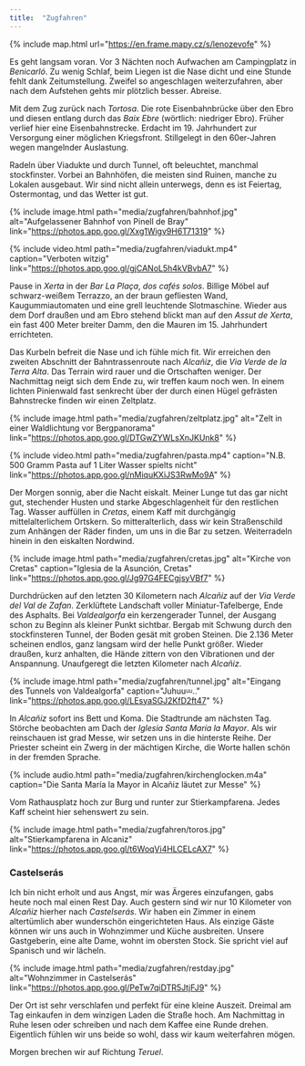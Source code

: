 ```yaml
---
title:  "Zugfahren"
---
```


{% include map.html url="https://en.frame.mapy.cz/s/lenozevofe" %}

Es geht langsam voran.
Vor 3 Nächten noch Aufwachen am Campingplatz in *Benicarló*.
Zu wenig Schlaf, beim Liegen ist die Nase dicht und eine Stunde fehlt dank Zeitumstellung.
Zweifel so angeschlagen weiterzufahren, aber nach dem Aufstehen gehts mir plötzlich besser.
Abreise.

Mit dem Zug zurück nach *Tortosa*.
Die rote Eisenbahnbrücke über den Ebro und diesen entlang durch das *Baix Ebre* (wörtlich: niedriger Ebro).
Früher verlief hier eine Eisenbahnstrecke.
Erdacht im 19. Jahrhundert zur Versorgung einer möglichen Kriegsfront. 
Stillgelegt in den 60er-Jahren wegen mangelnder Auslastung.

Radeln über Viadukte und durch Tunnel, oft beleuchtet, manchmal stockfinster.
Vorbei an Bahnhöfen, die meisten sind Ruinen, manche zu Lokalen ausgebaut.
Wir sind nicht allein unterwegs, denn es ist Feiertag, Ostermontag, und das Wetter ist gut.

{% include image.html path="media/zugfahren/bahnhof.jpg" alt="Aufgelassener Bahnhof von Pinell de Bray" link="https://photos.app.goo.gl/Xxg1Wigv9H6T71319" %}

{% include video.html path="media/zugfahren/viadukt.mp4" caption="Verboten witzig" link="https://photos.app.goo.gl/gjCANoL5h4kVBvbA7" %}

Pause in *Xerta* in der *Bar La Plaça*, *dos cafés solos*.
Billige Möbel auf schwarz-weißem Terrazzo, an der braun gefliesten Wand, Kaugummiautomaten und eine grell leuchtende Slotmaschine.
Wieder aus dem Dorf draußen und am Ebro stehend blickt man auf den *Assut de Xerta*, ein fast 400 Meter breiter Damm, den die Mauren im 15. Jahrhundert errichteten.

Das Kurbeln befreit die Nase und ich fühle mich fit.
Wir erreichen den zweiten Abschnitt der Bahntrassenroute nach *Alcañiz*, die *Via Verde de la Terra Alta*.
Das Terrain wird rauer und die Ortschaften weniger.
Der Nachmittag neigt sich dem Ende zu, wir treffen kaum noch wen.
In einem lichten Pinienwald fast senkrecht über der durch einen Hügel gefrästen Bahnstrecke finden wir einen Zeltplatz.

{% include image.html path="media/zugfahren/zeltplatz.jpg" alt="Zelt in einer Waldlichtung vor Bergpanorama" link="https://photos.app.goo.gl/DTGwZYWLsXnJKUnk8" %}

{% include video.html path="media/zugfahren/pasta.mp4" caption="N.B. 500 Gramm Pasta auf 1 Liter Wasser spielts nicht" link="https://photos.app.goo.gl/nMiquKXiJS3RwMo9A" %}

Der Morgen sonnig, aber die Nacht eiskalt. 
Meiner Lunge tut das gar nicht gut, stechender Husten und starke Abgeschlagenheit für den restlichen Tag.
Wasser auffüllen in *Cretas*, einem Kaff mit durchgängig mittelalterlichem Ortskern.
So mitteralterlich, dass wir kein Straßenschild zum Anhängen der Räder finden, um uns in die Bar zu setzen.
Weiterradeln hinein in den eiskalten Nordwind.

{% include image.html path="media/zugfahren/cretas.jpg" alt="Kirche von Cretas" caption="Iglesia de la Asunción, Cretas" link="https://photos.app.goo.gl/Jg97G4FECgjsyVBf7" %}

Durchdrücken auf den letzten 30 Kilometern nach *Alcañiz* auf der *Via Verde del Val de Zafan*.
Zerklüftete Landschaft voller Miniatur-Tafelberge, Ende des Asphalts.
Bei *Valdealgorfa* ein kerzengerader Tunnel, der Ausgang schon zu Beginn als kleiner Punkt sichtbar.
Bergab mit Schwung durch den stockfinsteren Tunnel, der Boden gesät mit groben Steinen.
Die 2.136 Meter scheinen endlos, ganz langsam wird der helle Punkt größer.
Wieder draußen, kurz anhalten, die Hände zittern von den Vibrationen und der Anspannung.
Unaufgeregt die letzten Kilometer nach *Alcañiz*.

{% include image.html path="media/zugfahren/tunnel.jpg" alt="Eingang des Tunnels von Valdealgorfa" caption="Juhuu<sub><sup>uu</sup></sub>.." link="https://photos.app.goo.gl/LEsyaSGJ2KfD2ft47" %}

In *Alcañiz* sofort ins Bett und Koma.
Die Stadtrunde am nächsten Tag.
Störche beobachten am Dach der *Iglesia Santa María la Mayor*.
Als wir reinschauen ist grad Messe, wir setzen uns in die hinterste Reihe.
Der Priester scheint ein Zwerg in der mächtigen Kirche, die Worte hallen schön in der fremden Sprache.

{% include audio.html path="media/zugfahren/kirchenglocken.m4a" caption="Die Santa María la Mayor in Alcañiz läutet zur Messe" %}

Vom Rathausplatz hoch zur Burg und runter zur Stierkampfarena.
Jedes Kaff scheint hier sehenswert zu sein.

{% include image.html path="media/zugfahren/toros.jpg" alt="Stierkampfarena in Alcaniz" link="https://photos.app.goo.gl/t6WoqVi4HLCELcAX7" %}

### Castelserás ###

Ich bin nicht erholt und aus Angst, mir was Ärgeres einzufangen, gabs heute noch mal einen Rest Day.
Auch gestern sind wir nur 10 Kilometer von *Alcañiz* hierher nach *Castelserás*.
Wir haben ein Zimmer in einem altertümlich aber wunderschön eingerichteten Haus.
Als einzige Gäste können wir uns auch in Wohnzimmer und Küche ausbreiten.
Unsere Gastgeberin, eine alte Dame, wohnt im obersten Stock.
Sie spricht viel auf Spanisch und wir lächeln.

{% include image.html path="media/zugfahren/restday.jpg" alt="Wohnzimmer in Castelserás" link="https://photos.app.goo.gl/PeTw7qiDTR5JtjFJ9" %}

Der Ort ist sehr verschlafen und perfekt für eine kleine Auszeit.
Dreimal am Tag einkaufen in dem winzigen Laden die Straße hoch.
Am Nachmittag in Ruhe lesen oder schreiben und nach dem Kaffee eine Runde drehen.
Eigentlich fühlen wir uns beide so wohl, dass wir kaum weiterfahren mögen.

Morgen brechen wir auf Richtung *Teruel*.